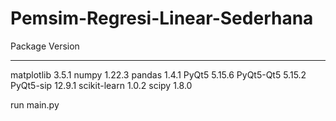 # Pemsim-Regresi-Linear-Sederhana
Package                   Version
------------------------- --------
matplotlib                3.5.1
numpy                     1.22.3
pandas                    1.4.1
PyQt5                     5.15.6
PyQt5-Qt5                 5.15.2
PyQt5-sip                 12.9.1
scikit-learn              1.0.2
scipy                     1.8.0

run main.py
